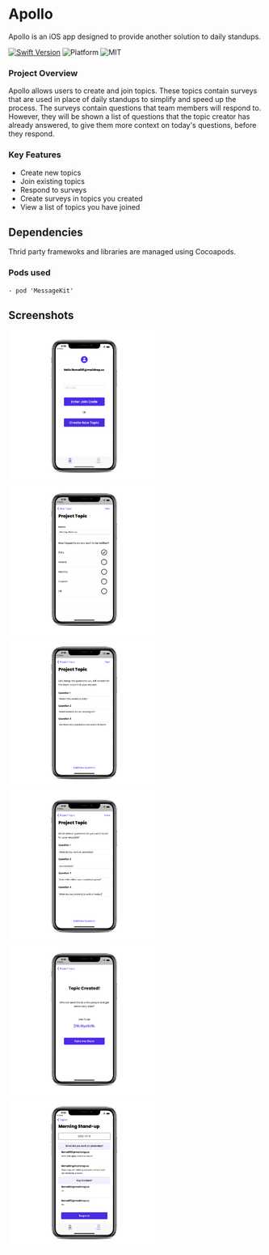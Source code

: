 # Apollo

Apollo is an iOS app designed to provide another solution to daily standups.

[![Swift Version](https://img.shields.io/badge/swift-5.0-orange)](https://swift.org/)
![Platform](https://img.shields.io/badge/platform-ios-lightgrey)
![MIT](https://img.shields.io/packagist/l/doctrine/orm.svg)

### Project Overview

Apollo allows users to create and join topics. These topics contain surveys that are used in place of daily standups to simplify and speed up the process. The surveys contain questions that team members will respond to. However, they will be shown a list of questions that the topic creator has already answered, to give them more context on today's questions, before they respond.

### Key Features

- Create new topics
- Join existing topics
- Respond to surveys
- Create surveys in topics you created
- View a list of topics you have joined

## Dependencies

Thrid party framewoks and libraries are managed using Cocoapods.

### Pods used 
	- pod 'MessageKit'
  
## Screenshots

<img src="assets/HomeVC.png" width="300"><img src="assets/NameTopicVC.png" width="300"> 
<img src="assets/ContextQuestionsVC.png" width="300"><img src="assets/MemberQuestionsVC.png" width="300"> 
<img src="assets/TopicCodeVC.png" width="300"><img src="assets/SurveyVC.png" width="300">
